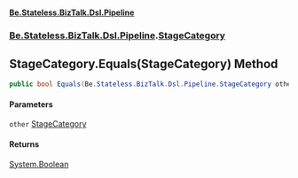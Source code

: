 #### [Be.Stateless.BizTalk.Dsl.Pipeline](README.md 'README')
### [Be.Stateless.BizTalk.Dsl.Pipeline](Be.Stateless.BizTalk.Dsl.Pipeline.md 'Be.Stateless.BizTalk.Dsl.Pipeline').[StageCategory](StageCategory.md 'Be.Stateless.BizTalk.Dsl.Pipeline.StageCategory')

## StageCategory.Equals(StageCategory) Method

```csharp
public bool Equals(Be.Stateless.BizTalk.Dsl.Pipeline.StageCategory other);
```
#### Parameters

<a name='Be.Stateless.BizTalk.Dsl.Pipeline.StageCategory.Equals(Be.Stateless.BizTalk.Dsl.Pipeline.StageCategory).other'></a>

`other` [StageCategory](StageCategory.md 'Be.Stateless.BizTalk.Dsl.Pipeline.StageCategory')

#### Returns
[System.Boolean](https://docs.microsoft.com/en-us/dotnet/api/System.Boolean 'System.Boolean')